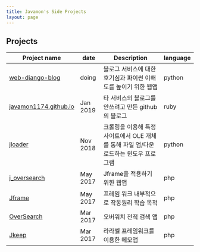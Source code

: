 ```yaml
---
title: Javamon's Side Projects
layout: page
---
```


## Projects

| Project name | date |                  Description                                 | language |
|--------------|------|--------------------------------------------------------------|----------|
| [web-django-blog](https://github.com/javamon1174/web-django-blog) | doing | 블로그 서비스에 대한 호기심과 파이썬 이해도를 높이기 위한 웹앱 | python |
| [javamon1174.github.io](https://github.com/javamon1174/javamon1174.github.io) | Jan 2019 | 타 서비스의 블로그를 안쓰려고 만든 github의 블로그 | ruby |
| [jloader](#) | Nov 2018 | 크롤링을 이용해 특정 사이트에서 OLE 개체를 통해 파일 업/다운로드하는 윈도우 프로그램 | python |
| [j_oversearch](https://github.com/javamon1174/j_oversearch)    | May 2017 | Jframe을 적용하기 위한 웹앱 | php |
| [Jframe](https://github.com/javamon1174/jframe) | May 2017 | 프레임 워크 내부적으로 작동원리 학습 목적 | php |
| [OverSearch](https://github.com/javamon1174/OverSearch) | Mar 2017 | 오버워치 전적 검색 앱 | php |
| [Jkeep](https://github.com/javamon1174/Jkeep) | Mar 2017 | 라라벨 프레임워크를 이용한 메모앱 | php |
